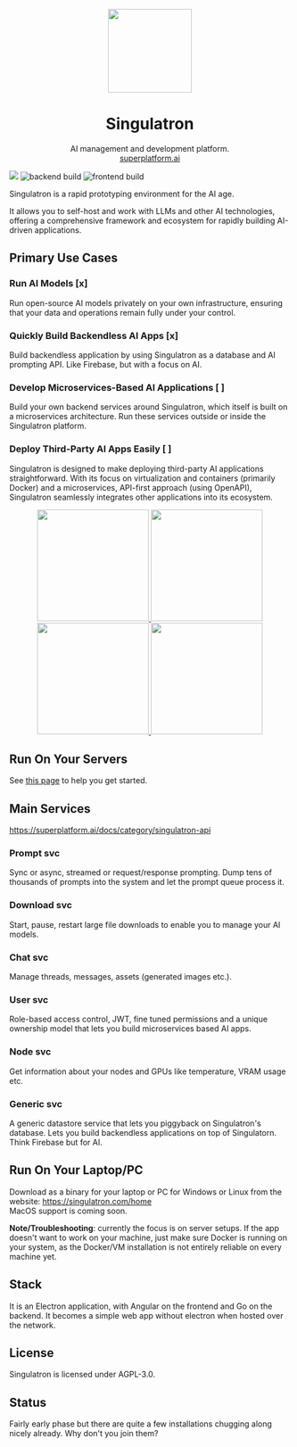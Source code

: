 <p align="center">
  <img width="150px" src="https://singulatron.com/assets/logo-lighter.svg" />
  <div align="center">
    <span>
      <h1>Singulatron</h1>
    </span>
    <div>AI management and development platform.</div>
    <div>
      <a href="https://superplatform.ai">superplatform.ai</a> 
    </div>
  </div>
</p>

[![](https://dcbadge.limes.pink/api/server/https://discord.gg/eRXyzeXEvM)](https://discord.gg/eRXyzeXEvM)
![backend build](https://github.com/singulatron/singulatron/actions/workflows/backend-build-github.yaml/badge.svg)
![frontend build](https://github.com/singulatron/singulatron/actions/workflows/frontend-container-build-github.yaml/badge.svg)

Singulatron is a rapid prototyping environment for the AI age.

It allows you to self-host and work with LLMs and other AI technologies, offering a comprehensive framework and ecosystem for rapidly building AI-driven applications.

## Primary Use Cases

### Run AI Models [x]

Run open-source AI models privately on your own infrastructure, ensuring that your data and operations remain fully under your control.

### Quickly Build Backendless AI Apps [x]

Build backendless application by using Singulatron as a database and AI prompting API. Like Firebase, but with a focus on AI.

### Develop Microservices-Based AI Applications [ ]

Build your own backend services around Singulatron, which itself is built on a microservices architecture. Run these services outside or inside the Singulatron platform.

### Deploy Third-Party AI Apps Easily [ ]

Singulatron is designed to make deploying third-party AI applications straightforward. With its focus on virtualization and containers (primarily Docker) and a microservices, API-first approach (using OpenAPI), Singulatron seamlessly integrates other applications into its ecosystem.

<p align="center">
  <a href="https://singulatron.com/assets/chat.png?refresh=3" target="_blank">
    <img width="200px" src="https://singulatron.com/assets/thumbnail/chat.png?refresh=3" />
  </a>
  <a href="https://singulatron.com/assets/model-explorer.png?refresh=3" target="_blank">
    <img width="200px" src="https://singulatron.com/assets/thumbnail/model-explorer.png?refresh=3" />
  </a>
  <a href="https://singulatron.com/assets/permissions.png?refresh=3" target="_blank">
    <img width="200px" src="https://singulatron.com/assets/thumbnail/permissions.png?refresh=3" />
  </a>
  <a href="https://singulatron.com/assets/api.png?refresh=3" target="_blank">
    <img width="200px" src="https://singulatron.com/assets/thumbnail/api.png?refresh=3" />
  </a>
</p>

## Run On Your Servers

See [this page](https://superplatform.ai/docs/category/start) to help you get started.

## Main Services

https://superplatform.ai/docs/category/singulatron-api

### Prompt svc

Sync or async, streamed or request/response prompting. Dump tens of thousands of prompts into the system and let the prompt queue process it.

### Download svc

Start, pause, restart large file downloads to enable you to manage your AI models.

### Chat svc

Manage threads, messages, assets (generated images etc.).

### User svc

Role-based access control, JWT, fine tuned permissions and a unique ownership model that lets you build microservices based AI apps.

### Node svc

Get information about your nodes and GPUs like temperature, VRAM usage etc.

### Generic svc

A generic datastore service that lets you piggyback on Singulatron's database. Lets you build backendless applications on top of Singulatorn. Think Firebase but for AI.

## Run On Your Laptop/PC

Download as a binary for your laptop or PC for Windows or Linux from the website: https://singulatron.com/home  
MacOS support is coming soon.

**Note/Troubleshooting**: currently the focus is on server setups. If the app doesn't want to work on your machine, just make sure Docker is running on your system, as the Docker/VM installation is not entirely reliable on every machine yet.

## Stack

It is an Electron application, with Angular on the frontend and Go on the backend. It becomes a simple web app without electron when hosted over the network.

## License

Singulatron is licensed under AGPL-3.0.

## Status

Fairly early phase but there are quite a few installations chugging along nicely already. Why don't you join them?
